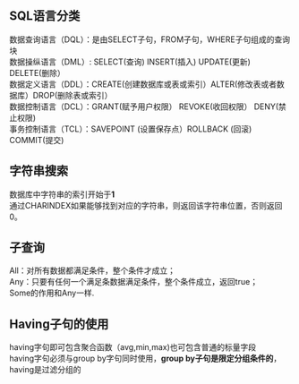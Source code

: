
SQL语言分类
------------

数据查询语言（DQL）：是由SELECT子句，FROM子句，WHERE子句组成的查询块<br>
数据操纵语言（DML）: SELECT(查询) INSERT(插入) UPDATE(更新) DELETE(删除）<br>
数据定义语言（DDL）：CREATE(创建数据库或表或索引）ALTER(修改表或者数据库）DROP(删除表或索引）<br>
数据控制语言（DCL）：GRANT(赋予用户权限） REVOKE(收回权限） DENY(禁止权限)<br>
事务控制语言（TCL）：SAVEPOINT (设置保存点）ROLLBACK (回滚) COMMIT(提交)<br>


字符串搜索
----------
数据库中字符串的索引开始于**1**<br>
通过CHARINDEX如果能够找到对应的字符串，则返回该字符串位置，否则返回0。


子查询
------
All：对所有数据都满足条件，整个条件才成立；<br>
Any：只要有任何一个满足条数据满足条件，整个条件成立，返回true；<br>
Some的作用和Any一样.


Having子句的使用
----------------
having字句即可包含聚合函数（avg,min,max)也可包含普通的标量字段<br>
having字句必须与group by字句同时使用，**group by子句是限定分组条件的**，having是过滤分组的
